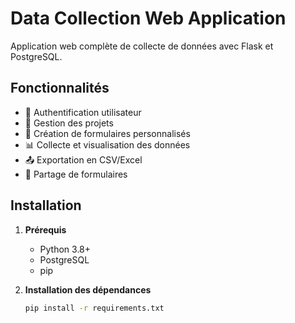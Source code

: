 # Data Collection Web Application

Application web complète de collecte de données avec Flask et PostgreSQL.

## Fonctionnalités

- 🔐 Authentification utilisateur
- 📁 Gestion des projets
- 📝 Création de formulaires personnalisés
- 📊 Collecte et visualisation des données
- 📤 Exportation en CSV/Excel
- 🔗 Partage de formulaires

## Installation

1. **Prérequis**
   - Python 3.8+
   - PostgreSQL
   - pip

2. **Installation des dépendances**
   ```bash
   pip install -r requirements.txt